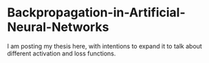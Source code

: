 # Backpropagation-in-Artificial-Neural-Networks
I am posting my thesis here, with intentions to expand it to talk about different activation and loss functions. 
